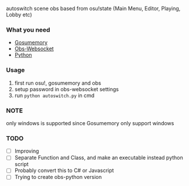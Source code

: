 autoswitch scene obs based from osu!state (Main Menu, Editor, Playing, Lobby etc)

### What you need
* [Gosumemory](https://github.com/l3lackShark/gosumemory)
* [Obs-Websocket](https://github.com/Palakis/obs-websocket/releases/)
* [Python](https://www.python.org/downloads/)

### Usage
1. first run osu!, gosumemory and obs
2. setup password in obs-websocket settings
3. run `python autoswitch.py` in cmd

### NOTE
only windows is supported since Gosumemory only support windows  

### TODO
- [ ] Improving  
- [ ] Separate Function and Class, and make an executable instead python script
- [ ] Probably convert this to C# or Javascript  
- [ ] Trying to create obs-python version  
